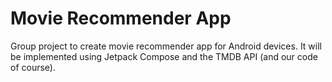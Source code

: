 # Movie Recommender App
Group project to create movie recommender app for Android devices. It will be implemented using Jetpack Compose and the TMDB API (and our code of course).
